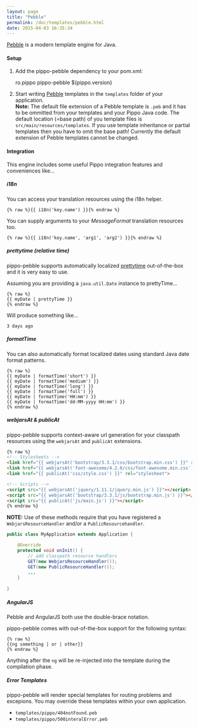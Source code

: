 ```yaml
---
layout: page
title: "Pebble"
permalink: /doc/templates/pebble.html
date: 2015-04-03 16:35:34
---
```


[Pebble][pebble] is a modern template engine for Java.

#### Setup

1) Add the pippo-pebble dependency to your pom.xml:

    <dependency>
        <groupId>ro.pippo</groupId>
        <artifactId>pippo-pebble</artifactId>
        <version>${pippo.version}</version>
    </dependency>

2)  Start writing [Pebble][pebble] templates in the `templates` folder of your application.  
**Note:** The default file extension of a Pebble template is `.peb` and it has to be ommitted from your templates and your Pippo Java code. The default location (=base path) of you template files is `src/main/resources/templates`. If you use template inheritance or partial templates then you have to omit the base path! 
Currently the default extension of Pebble templates cannot be changed.

#### Integration

This engine includes some useful Pippo integration features and conveniences like... 

##### i18n

You can access your translation resources using the i18n helper.

    {% raw %}{{ i18n('key.name') }}{% endraw %}

You can supply arguments to your *MessageFormat* translation resources too.

    {% raw %}{{ i18n('key.name', 'arg1', 'arg2') }}{% endraw %}

##### prettytime (relative time)

pippo-pebble supports automatically localized [prettytime][prettytime] out-of-the-box and it is very easy to use.

Assuming you are providing a `java.util.Date` instance to prettyTime...

    {% raw %}
    {{ myDate | prettyTime }}
    {% endraw %}

Will produce something like...

    3 days ago

##### formatTime

You can also automatically format localized dates using standard Java date format patterns.

	{% raw %}
	{{ myDate | formatTime('short') }}
    {{ myDate | formatTime('medium') }}
    {{ myDate | formatTime('long') }}
    {{ myDate | formatTime('full') }}
    {{ myDate | formatTime('HH:mm') }}
    {{ myDate | formatTime('dd-MM-yyyy HH:mm') }}
    {% endraw %}

##### webjarsAt & publicAt

pippo-pebble supports context-aware url generation for your classpath resources using the `webjarsAt` and `publicAt` extensions.

```html
{% raw %}
<!-- Stylesheets -->
<link href="{{ webjarsAt('bootstrap/3.3.1/css/bootstrap.min.css') }}" rel="stylesheet">
<link href="{{ webjarsAt('font-awesome/4.2.0/css/font-awesome.min.css') }}" rel="stylesheet">
<link href="{{ publicAt('css/style.css') }}" rel="stylesheet">

<!-- Scripts -->
<script src="{{ webjarsAt('jquery/1.11.1/jquery.min.js') }}"></script>
<script src="{{ webjarsAt('bootstrap/3.3.1/js/bootstrap.min.js') }}"></script>
<script src="{{ publicAt('js/main.js') }}"></script>
{% endraw %}
```

**NOTE:** Use of these methods require that you have registered a `WebjarsResourceHandler` and/or a `PublicResourcehandler`.

```java
public class MyApplication extends Application {

	@Override
    protected void onInit() {
        // add classpath resource handlers
        GET(new WebjarsResourceHandler());
        GET(new PublicResourceHandler());
        ...
    }
    
}
```

##### AngularJS

Pebble and AngularJS both use the double-brace notation.

pippo-pebble comes with out-of-the-box support for the following syntax:

	{% raw %}
	{{ng something | or | other}}
	{% endraw %}

Anything after the `ng` will be re-injected into the template during the compilation phase.

##### Error Templates

pippo-pebble will render special templates for routing problems and excepions.  You may override these templates 
within your own application.

- `templates/pippo/404notFound.peb`
- `templates/pippo/500interalError.peb`

[pebble]: http://www.mitchellbosecke.com/pebble/home
[prettytime]: http://ocpsoft.org/prettytime

